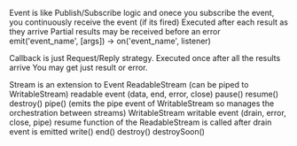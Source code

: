 Event is like Publish/Subscribe logic and onece you subscribe the event, you continuously receive the event (if its fired)
    Executed after each result as they arrive
    Partial results may be received before an error
    emit('event_name', [args]) -> on('event_name', listener)


Callback is just Request/Reply strategy.
    Executed once after all the results arrive
    You may get just result or error.
    
Stream is an extension to Event
    ReadableStream (can be piped to WritableStream)
        readable
        event (data, end, error, close)
        pause()
        resume()
        destroy()
        pipe() (emits the pipe event of WritableStream so manages the orchestration between streams)
    WritableStream
        writable
        event (drain, error, close, pipe)
            resume function of the ReadableStream is called after drain event is emitted
        write()
        end()
        destroy()
        destroySoon()